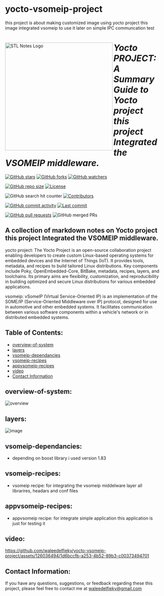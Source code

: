 # yocto-vsomeip-project
this project is about making customized image using yocto project this image integrated vsomeip to use it later on simple IPC communcation test 
<div>
<img align="left" src="https://github.com/waleedelfieky/yocto-vsomeip-project/assets/126036494/155e7a89-107c-41bb-9af6-8a551a6091b1" alt="STL Notes Logo" width="350">

# *Yocto PROJECT: A Summary Guide to Yocto project this project Integrated the VSOMEIP middleware.*

[![GitHub stars](https://img.shields.io/github/stars/waleedelfieky/yocto-vsomeip-project?style=social)](https://github.com/waleedelfieky/yocto-vsomeip-project/stargazers) 
[![GitHub forks](https://img.shields.io/github/forks/waleedelfieky/yocto-vsomeip-project?style=social)](https://github.com/waleedelfieky/yocto-vsomeip-project/network/members) 
[![GitHub watchers](https://img.shields.io/github/watchers/waleedelfieky/yocto-vsomeip-project?style=social)](https://github.com/waleedelfieky/yocto-vsomeip-project/watchers)

[![GitHub repo size](https://img.shields.io/github/repo-size/waleedelfieky/yocto-vsomeip-project)](https://github.com/waleedelfieky/yocto-vsomeip-project) 
[![License](https://img.shields.io/github/license/waleedelfieky/yocto-vsomeip-project)](https://github.com/waleedelfieky/yocto-vsomeip-project/blob/main/LICENSE) 

![GitHub search hit counter](https://img.shields.io/github/search/waleedelfieky/yocto-vsomeip-project/goto?style=flat-square)
[![Contributors](https://img.shields.io/github/contributors/waleedelfieky/yocto-vsomeip-project)](https://github.com/waleedelfieky/yocto-vsomeip-project/graphs/contributors)

[![GitHub commit activity](https://img.shields.io/github/commit-activity/m/waleedelfieky/yocto-vsomeip-project)](https://github.com/waleedelfieky/yocto-vsomeip-project/commits/main) 
[![Last commit](https://img.shields.io/github/last-commit/waleedelfieky/yocto-vsomeip-project)](https://github.com/waleedelfieky/yocto-vsomeip-project/commits/main) 

[![GitHub pull requests](https://img.shields.io/github/issues-pr/waleedelfieky/yocto-vsomeip-project)](https://github.com/Ali-Elbana/yocto-vsomeip-project/pulls)
![GitHub merged PRs](https://img.shields.io/github/issues-pr-closed/waleedelfieky/yocto-vsomeip-project?style=flat-square)
</div>




## A collection of markdown notes on Yocto project this project Integrated the VSOMEIP middleware.

yocto project: The Yocto Project is an open-source collaboration project enabling developers to create custom Linux-based operating systems for embedded devices and the Internet of Things (IoT). It provides tools, metadata, and recipes to build tailored Linux distributions. Key components include Poky, OpenEmbedded-Core, BitBake, metadata, recipes, layers, and toolchains. Its primary aims are flexibility, customization, and reproducibility in building optimized and secure Linux distributions for various embedded applications.

vsomeip: vSomeIP (Virtual Service-Oriented IP) is an implementation of the SOME/IP (Service-Oriented Middleware over IP) protocol, designed for use in automotive and other embedded systems. It facilitates communication between various software components within a vehicle's network or in distributed embedded systems.
  
## Table of Contents:

- [overview-of-system](#overview-of-system)
- [layers](#layers)
- [vsomeip-dependancies](#vsomeip-dependancies)
- [vsomeip-recipes](#vsomeip-recipes)
- [appvsomeip-recipes](#appvsomeip-recipes)
- [video](#video)
- [Contact Information](#contact-information)

## overview-of-system:

![overview](https://github.com/waleedelfieky/yocto-vsomeip-project/assets/126036494/309cc8e9-e886-4f26-8643-ad03c66b694f)


## layers:

![image](https://github.com/waleedelfieky/yocto-vsomeip-project/assets/126036494/7874835a-30b9-4b1e-888a-689c56c15464)


## vsomeip-dependancies:

- depending on boost library i used version 1.83

## vsomeip-recipes:

- vsomeip recipe: for integrating the vsomeip middelware layer all librarires, headars and conf files 

## appvsomeip-recipes:
- appvsomeip recipe: for integrate simple application this application is just for testing it

## video:
https://github.com/waleedelfieky/yocto-vsomeip-project/assets/126036494/1d6bccfb-a253-4b52-89b3-c00373494701


## Contact Information:

If you have any questions, suggestions, or feedback regarding these this project, please feel free to contact me at waleedelfieky@gmail.com

